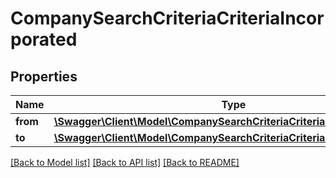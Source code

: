 # CompanySearchCriteriaCriteriaIncorporated

## Properties
Name | Type | Description | Notes
------------ | ------------- | ------------- | -------------
**from** | [**\Swagger\Client\Model\CompanySearchCriteriaCriteriaIncorporatedFrom**](CompanySearchCriteriaCriteriaIncorporatedFrom.md) |  | [optional] 
**to** | [**\Swagger\Client\Model\CompanySearchCriteriaCriteriaIncorporatedFrom**](CompanySearchCriteriaCriteriaIncorporatedFrom.md) |  | [optional] 

[[Back to Model list]](../README.md#documentation-for-models) [[Back to API list]](../README.md#documentation-for-api-endpoints) [[Back to README]](../README.md)


